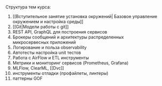 Структура тем курса:
1) [[Вступительное занятие установка окружений| Базовое управление окружением и настройка среды]]
2) [[Git|Модели работы с git]]
3) REST API, GraphQL для построения сервисов
4) Брокеры сообщений и архитектуры распределенных микросервесных приложений
5) Логирование и польза observability
6) Автотесты настройка unit тестов
7) Работа с AirFlow и ETL инструменты 
8) Метрики и мониторинг сервисов (Prometheus, Grafana)
9) MLFlow, ClearML, [[Dvc]]
10) инструменты отладки (профайлеты, линтеры)
11) паттерны GOF



